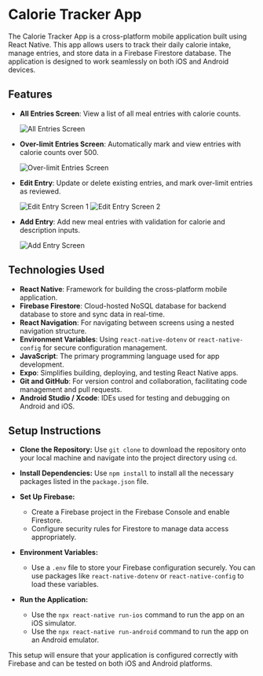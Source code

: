 # Calorie Tracker App

The Calorie Tracker App is a cross-platform mobile application built using React Native. This app allows users to track their daily calorie intake, manage entries, and store data in a Firebase Firestore database. The application is designed to work seamlessly on both iOS and Android devices.

## Features

- **All Entries Screen**: View a list of all meal entries with calorie counts.
  
  ![All Entries Screen](./assets/AllEntries.png)

- **Over-limit Entries Screen**: Automatically mark and view entries with calorie counts over 500.
  
  ![Over-limit Entries Screen](./assets/OverLimitEntries.png)

- **Edit Entry**: Update or delete existing entries, and mark over-limit entries as reviewed.

  ![Edit Entry Screen 1](./assets/EditEntry1.png)
  ![Edit Entry Screen 2](./assets/EditEntry2.png)

- **Add Entry**: Add new meal entries with validation for calorie and description inputs.
  
  ![Add Entry Screen](./assets/AddAnEntry.png)

## Technologies Used

- **React Native**: Framework for building the cross-platform mobile application.
- **Firebase Firestore**: Cloud-hosted NoSQL database for backend database to store and sync data in real-time.
- **React Navigation**: For navigating between screens using a nested navigation structure.
- **Environment Variables**: Using `react-native-dotenv` or `react-native-config` for secure configuration management.
- **JavaScript**: The primary programming language used for app development.
- **Expo**: Simplifies building, deploying, and testing React Native apps.
- **Git and GitHub**: For version control and collaboration, facilitating code management and pull requests.
- **Android Studio / Xcode**: IDEs used for testing and debugging on Android and iOS.


## Setup Instructions

- **Clone the Repository:** Use `git clone` to download the repository onto your local machine and navigate into the project directory using `cd`.

- **Install Dependencies:** Use `npm install` to install all the necessary packages listed in the `package.json` file.

- **Set Up Firebase:**
  - Create a Firebase project in the Firebase Console and enable Firestore.
  - Configure security rules for Firestore to manage data access appropriately.

- **Environment Variables:**
  - Use a `.env` file to store your Firebase configuration securely. You can use packages like `react-native-dotenv` or `react-native-config` to load these variables.

- **Run the Application:**
  - Use the `npx react-native run-ios` command to run the app on an iOS simulator.
  - Use the `npx react-native run-android` command to run the app on an Android emulator.

This setup will ensure that your application is configured correctly with Firebase and can be tested on both iOS and Android platforms.

